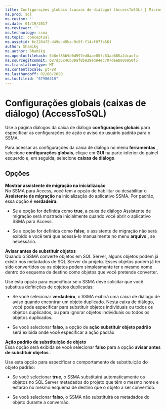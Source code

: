 ```yaml
---
title: Configurações globais (caixas de diálogo) (AccessToSQL) | Microsoft Docs
ms.prod: sql
ms.custom: ''
ms.date: 01/19/2017
ms.reviewer: ''
ms.technology: ssma
ms.topic: conceptual
ms.assetid: 6c2204f2-d49e-49ba-9c0f-f14cf07fa561
author: Shamikg
ms.author: Shamikg
ms.openlocfilehash: 5b8ef85b9d0d997ed8aae05fc53aa685a2dcacfa
ms.sourcegitcommit: b87d36c46b39af8b929ad94ec707dee8800950f5
ms.translationtype: MT
ms.contentlocale: pt-BR
ms.lasthandoff: 02/08/2020
ms.locfileid: "67986410"
---
```

# <a name="global-settings-dialogs-accesstosql"></a>Configurações globais (caixas de diálogo) (AccessToSQL)
Use a página diálogos da caixa de diálogo **configurações globais** para especificar as configurações de ação e aviso do usuário padrão para o SSMA.  
  
Para acessar as configurações da caixa de diálogo no menu **ferramentas** , selecione **configurações globais**, clique em **GUI** na parte inferior do painel esquerdo e, em seguida, selecione **caixas de diálogo**.  
  
## <a name="options"></a>Opções  
**Mostrar assistente de migração na inicialização**  
No SSMA para Access, você tem a opção de habilitar ou desabilitar o **Assistente de migração** na inicialização do aplicativo SSMA. Por padrão, essa opção é **verdadeira**.  
  
-   Se a opção for definida como **true**, a caixa de diálogo Assistente de migração será mostrada inicialmente quando você abrir o aplicativo SSMA para Access.  
  
-   Se a opção for definida como **false**, o assistente de migração não será exibido e você terá que acessá-lo manualmente no menu **arquivo** , se necessário.  
  
**Avisar antes de substituir objetos**  
Quando o SSMA converte objetos em SQL Server, alguns objetos podem já existir nos metadados de SQL Server do projeto. Esses objetos podem já ter sido convertidos ou os objetos podem simplesmente ter o mesmo nome dentro do esquema de destino como objetos que você pretende converter.  
  
Use esta opção para especificar se o SSMA deve solicitar que você substitua definições de objetos duplicadas:  
  
-   Se você selecionar **verdadeiro**, o SSMA exibirá uma caixa de diálogo de aviso quando encontrar um objeto duplicado. Nesta caixa de diálogo, você pode especificar para substituir objetos individuais ou todos os objetos duplicados, ou para ignorar objetos individuais ou todos os objetos duplicados.  
  
-   Se você selecionar **falso**, a opção de **ação substituir objeto padrão** será exibida onde você especificar a ação padrão.  
  
**Ação padrão de substituição de objeto**  
Essa opção será exibida se você selecionar **falso** para a opção **avisar antes de substituir objetos** .  
  
Use esta opção para especificar o comportamento de substituição do objeto padrão:  
  
-   Se você selecionar **true**, o SSMA substituirá automaticamente os objetos no SQL Server metadados do projeto que têm o mesmo nome e estarão no mesmo esquema de destino que o objeto a ser convertido.  
  
-   Se você selecionar **falso**, o SSMA não substituirá os metadados do objeto durante a conversão.  
  

